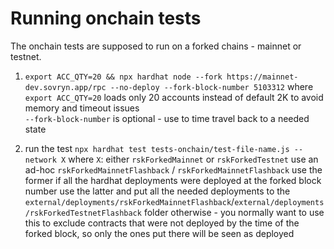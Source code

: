 # Running onchain tests
The onchain tests are supposed to run on a forked chains - mainnet or testnet.  
1. `export ACC_QTY=20 && npx hardhat node --fork https://mainnet-dev.sovryn.app/rpc --no-deploy --fork-block-number 5103312`
    where  
    `export ACC_QTY=20` loads only 20 accounts instead of default 2K to avoid memory and timeout issues  
    `--fork-block-number` is optional - use to time travel back to a needed state

2. run the test `npx hardhat test tests-onchain/test-file-name.js --network X`
    where `X`: either `rskForkedMainnet` or `rskForkedTestnet`
    use an ad-hoc `rskForkedMainnetFlashback` / `rskForkedMainnetFlashback`
    use the former if all the hardhat deployments were deployed at the forked block number
    use the latter and put all the needed deployments to the `external/deployments/rskForkedMainnetFlashback`/`external/deployments/rskForkedTestnetFlashback`  folder otherwise - you normally want to use this to exclude contracts that were not deployed by the time of the forked block, so only the ones put there will be seen as deployed